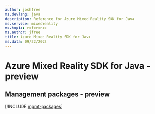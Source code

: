 ```yaml
---
author: joshfree
ms.devlang: java
description: Reference for Azure Mixed Reality SDK for Java
ms.service: mixedreality
ms.topic: reference
ms.author: jfree
title: Azure Mixed Reality SDK for Java
ms.data: 09/22/2022
---
```

# Azure Mixed Reality SDK for Java - preview

## Management packages - preview
[!INCLUDE [mgmt-packages](mixed-reality-mgmt-index.md)]